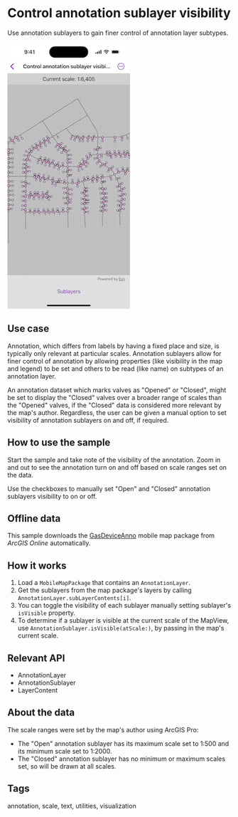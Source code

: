 # Control annotation sublayer visibility

Use annotation sublayers to gain finer control of annotation layer subtypes.

![Image of Control annotation sublayer visibility sample](control-annotation-sublayer-visibility.png)

## Use case

Annotation, which differs from labels by having a fixed place and size, is typically only relevant at particular scales. Annotation sublayers allow for finer control of annotation by allowing properties (like visibility in the map and legend) to be set and others to be read (like name) on subtypes of an annotation layer.

An annotation dataset which marks valves as "Opened" or "Closed", might be set to display the "Closed" valves over a broader range of scales than the "Opened" valves, if the "Closed" data is considered more relevant by the map's author. Regardless, the user can be given a manual option to set visibility of annotation sublayers on and off, if required.

## How to use the sample

Start the sample and take note of the visibility of the annotation. Zoom in and out to see the annotation turn on and off based on scale ranges set on the data.

Use the checkboxes to manually set "Open" and "Closed" annotation sublayers visibility to on or off.

## Offline data

This sample downloads the [GasDeviceAnno](https://arcgisruntime.maps.arcgis.com/home/item.html?id=b87307dcfb26411eb2e92e1627cb615b) mobile map package from *ArcGIS Online* automatically.

## How it works

1. Load a `MobileMapPackage` that contains an `AnnotationLayer`.
2. Get the sublayers from the map package's layers by calling `AnnotationLayer.subLayerContents[i]`.
3. You can toggle the visibility of each sublayer manually setting sublayer's `isVisible` property.
4. To determine if a sublayer is visible at the current scale of the MapView, use `AnnotationSublayer.isVisible(atScale:)`, by passing in the map's current scale.

## Relevant API

* AnnotationLayer
* AnnotationSublayer
* LayerContent

## About the data

The scale ranges were set by the map's author using ArcGIS Pro:

* The "Open" annotation sublayer has its maximum scale set to 1:500 and its minimum scale set to 1:2000.
* The "Closed" annotation sublayer has no minimum or maximum scales set, so will be drawn at all scales.

## Tags

annotation, scale, text, utilities, visualization

